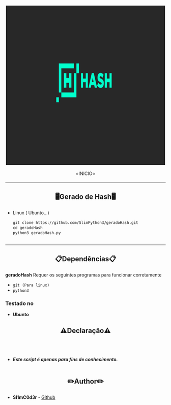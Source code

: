 <p align="center">
<img src="https://github.com/SlimPython3/geradoHash/blob/main/banniere.png", width="500", height="500">
</p>
<p align="center">​⭐​INICIO​⭐​</p>

-----
<h2><p align="center">🖥️Gerado de Hash🖥️</p></h2>

- Linux ( Ubunto...) 
  ```
  git clone https://github.com/SlimPython3/geradoHash.git
  cd geradoHash
  python3 geradoHash.py
  ```
##
-----
</p>

 <h2><p align="center">📋Dependências📋</p></h2>

<b>geradoHash</b> Requer os seguintes programas para funcionar corretamente 
- `git (Para linux)`
- `python3`

</details>

  <summary><h3>Testado no</h3></summary>

- **Ubunto**

<h2><p align="center">⚠️Declaração⚠️</p></h2>

<br><br>
* ***Este script é apenas para fins de conhecimento.***
<br><br>

## <h2><p align="center">✏️Author✏️</p></h2>
* **Sl1mC0d3r** - [Github](https://github.com/SlimPython3)
